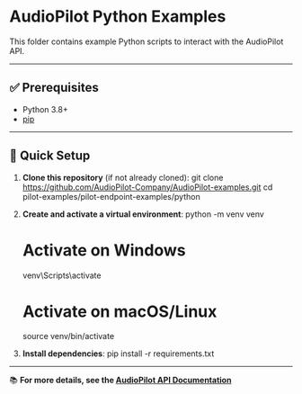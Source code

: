 # AudioPilot Python Examples

This folder contains example Python scripts to interact with the AudioPilot API.

---

## ✅ Prerequisites
- Python 3.8+
- [pip](https://pip.pypa.io/en/stable/installation/)

---

## 🚀 Quick Setup

1. **Clone this repository** (if not already cloned):
   git clone https://github.com/AudioPilot-Company/AudioPilot-examples.git
   cd pilot-examples/pilot-endpoint-examples/python

2. **Create and activate a virtual environment**:
   python -m venv venv
   # Activate on Windows
   venv\Scripts\activate
   # Activate on macOS/Linux
   source venv/bin/activate

3. **Install dependencies**:
   pip install -r requirements.txt

---

📚 **For more details, see the [AudioPilot API Documentation](https://docs.google.com/document/d/15LhZp5M5ygvSJ0VhQ_ymr8NWg3iwRuq7H9OuqgEGSjw/edit?tab=t.0)**